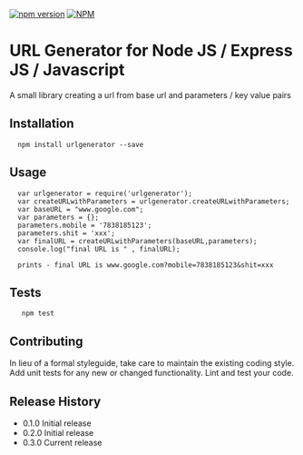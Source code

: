 [![npm version](https://badge.fury.io/js/urlgenerator.svg)](https://badge.fury.io/js/urlgenerator)
[![NPM](https://nodei.co/npm/urlgenerator.png?downloads=true&downloadRank=true&stars=true)](https://www.npmjs.com/package/urlgenerator)

URL Generator for Node JS / Express JS / Javascript
=======================================

A small library creating a url from base url and parameters / key value pairs

## Installation

```shell
  npm install urlgenerator --save
```
  
## Usage

```
  var urlgenerator = require('urlgenerator');
  var createURLwithParameters = urlgenerator.createURLwithParameters;
  var baseURL = "www.google.com";
  var parameters = {};
  parameters.mobile = '7838185123';
  parameters.shit = 'xxx';
  var finalURL = createURLwithParameters(baseURL,parameters);
  console.log("final URL is " , finalURL);
 
  prints - final URL is www.google.com?mobile=7838185123&shit=xxx
```

## Tests

```shell
   npm test
```

## Contributing

In lieu of a formal styleguide, take care to maintain the existing coding style.
Add unit tests for any new or changed functionality. Lint and test your code.

## Release History

* 0.1.0 Initial release
* 0.2.0 Initial release
* 0.3.0 Current release
